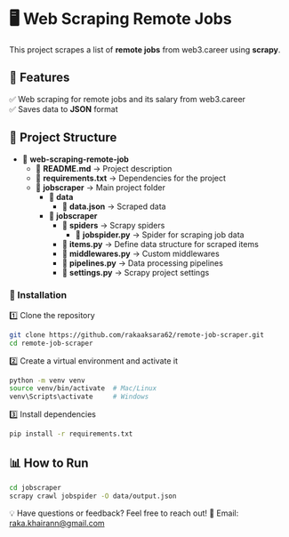 # 🖥️ Web Scraping Remote Jobs

This project scrapes a list of **remote jobs** from web3.career using **scrapy**.

## 🚀 **Features**
✅ Web scraping for remote jobs and its salary from web3.career  
✅ Saves data to **JSON** format  

## 📂 **Project Structure**
- 📂 **web-scraping-remote-job**
    - 📜 **README.md** → Project description
    - 📜 **requirements.txt** → Dependencies for the project
    - 📂 **jobscraper** → Main project folder
        - 📂 **data**
            - 📜 **data.json** → Scraped data
        - 📂 **jobscraper**
            - 📂 **spiders** → Scrapy spiders
                - 📜 **jobspider.py** → Spider for scraping job data
            - 📜 **items.py** → Define data structure for scraped items
            - 📜 **middlewares.py** → Custom middlewares
            - 📜 **pipelines.py** → Data processing pipelines
            - 📜 **settings.py** → Scrapy project settings

### 🔧 Installation  
1️⃣ Clone the repository  
```bash
git clone https://github.com/rakaaksara62/remote-job-scraper.git
cd remote-job-scraper
```
2️⃣ Create a virtual environment and activate it

```bash
python -m venv venv
source venv/bin/activate  # Mac/Linux
venv\Scripts\activate     # Windows
```
3️⃣ Install dependencies
```bash
pip install -r requirements.txt
```
## 📊 How to Run
```bash
cd jobscraper
scrapy crawl jobspider -O data/output.json
```

💡 Have questions or feedback? Feel free to reach out!
📧 Email: raka.khairann@gmail.com
